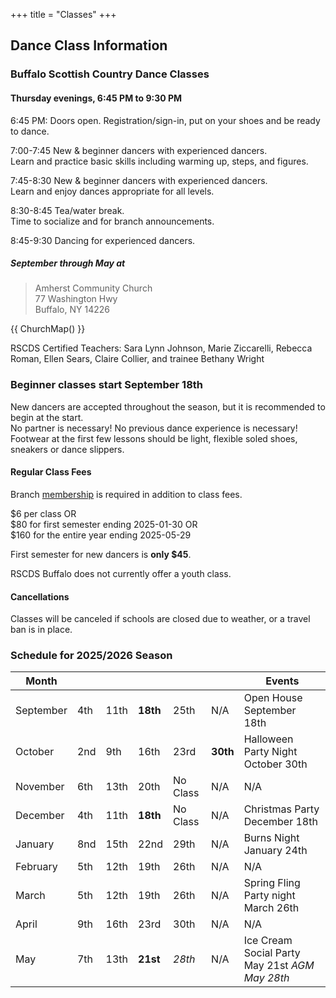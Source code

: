 +++
title = "Classes"
+++


## Dance Class Information

### Buffalo Scottish Country Dance Classes

#### Thursday evenings, 6:45 PM to 9:30 PM

6:45 PM: Doors open. Registration/sign-in, put on your shoes and be ready to dance.

7:00-7:45 New & beginner dancers with experienced dancers.  
Learn and practice basic skills including warming up, steps, and figures.

7:45-8:30 New & beginner dancers with experienced dancers.  
Learn and enjoy dances appropriate for all levels.

8:30-8:45 Tea/water break.  
Time to socialize and for branch announcements.

8:45-9:30 Dancing for experienced dancers.

##### September through May at

> Amherst Community Church  
> 77 Washington Hwy  
> Buffalo, NY 14226

{{ ChurchMap() }}

RSCDS Certified Teachers: Sara Lynn Johnson, Marie Ziccarelli, Rebecca Roman, Ellen Sears, Claire Collier, and trainee Bethany Wright

### Beginner classes start September 18th

New dancers are accepted throughout the season, but it is recommended to begin at the start.  
No partner is necessary!  No previous dance experience is necessary!  
Footwear at the first few lessons should be light, flexible soled shoes, sneakers or dance slippers.  

#### Regular Class Fees

Branch [membership](../membership/) is required in addition to class fees.

$6 per class OR  
$80 for first semester ending 2025-01-30 OR  
$160 for the entire year ending 2025-05-29

First semester for new dancers is **only $45**.

RSCDS Buffalo does not currently offer a youth class.

#### Cancellations

Classes will be canceled if schools are closed due to weather, or a travel ban is in place.

### Schedule for 2025/2026 Season

Month     |          |          |          |          |          | Events
----------|----------|----------|----------|----------|----------|----------------------------------------------
September | 4th      | 11th     | **18th** | 25th     | N/A      | Open House September 18th
October   | 2nd      | 9th      | 16th     | 23rd     | **30th** | Halloween Party Night October 30th
November  | 6th      | 13th     | 20th     | No Class | N/A      | N/A
December  | 4th      | 11th     | **18th** | No Class | N/A      | Christmas Party December 18th
January   | 8nd      | 15th     | 22nd     | 29th     | N/A      | Burns Night January 24th
February  | 5th      | 12th     | 19th     | 26th     | N/A      | N/A
March     | 5th      | 12th     | 19th     | 26th     | N/A      | Spring Fling Party night March 26th
April     | 9th      | 16th     | 23rd     | 30th     | N/A      | N/A
May       | 7th      | 13th     | **21st** | *28th*   | N/A      | Ice Cream Social Party May 21st *AGM May 28th*

